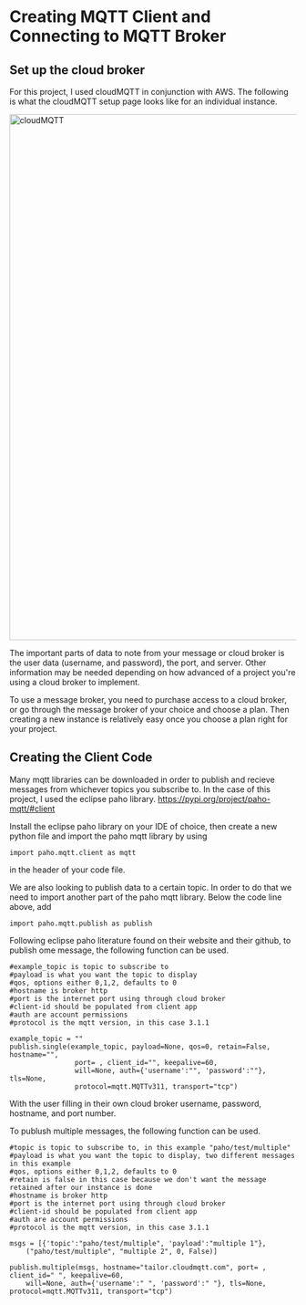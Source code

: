 # Creating MQTT Client and Connecting to MQTT Broker
## Set up the cloud broker
For this project, I used cloudMQTT in conjunction with AWS.
The following is what the cloudMQTT setup page looks like for an individual instance.

<img width="922" alt="cloudMQTT" src="https://user-images.githubusercontent.com/60630614/91782135-44e4fc00-ebca-11ea-806f-26748cc1bc9f.png">

The important parts of data to note from your message or cloud broker is the user data (username, and password), the port, and server.
Other information may  be needed depending on how advanced of a project you're using a cloud broker to implement. 

To use a message broker, you need to purchase access to a cloud broker, or go through the message broker of your choice and choose a plan. Then creating a new instance is relatively easy once you choose a plan right for your project. 

## Creating the Client Code
Many mqtt libraries can be downloaded in order to publish and recieve messages from whichever topics you subscribe to. In the case of this project, I used the eclipse paho library.
https://pypi.org/project/paho-mqtt/#client

Install the eclipse paho library on your IDE of choice, then create a new python file and import the paho mqtt library by using 

```
import paho.mqtt.client as mqtt
```
in the header of your code file. 

We are also looking to publish data to a certain topic. In order to do that we need to import another part of the paho mqtt library. Below the code line above, add
```
import paho.mqtt.publish as publish
```
Following eclipse paho literature found on their website and their github, to publish ome message, the following function can be used.
```
#example_topic is topic to subscribe to
#payload is what you want the topic to display
#qos, options either 0,1,2, defaults to 0
#hostname is broker http
#port is the internet port using through cloud broker
#client-id should be populated from client app
#auth are account permissions
#protocol is the mqtt version, in this case 3.1.1

example_topic = ""
publish.single(example_topic, payload=None, qos=0, retain=False, hostname="",
                port= , client_id="", keepalive=60, 
                will=None, auth={'username':"", 'password':""}, tls=None,
                protocol=mqtt.MQTTv311, transport="tcp")
```
With the user filling in their own cloud broker username, password, hostname, and port number.

To publush multiple messages, the following function can be used.
```
#topic is topic to subscribe to, in this example "paho/test/multiple"
#payload is what you want the topic to display, two different messages in this example
#qos, options either 0,1,2, defaults to 0
#retain is false in this case because we don't want the message retained after our instance is done
#hostname is broker http
#port is the internet port using through cloud broker
#client-id should be populated from client app
#auth are account permissions
#protocol is the mqtt version, in this case 3.1.1

msgs = [{'topic':"paho/test/multiple", 'payload':"multiple 1"},
    ("paho/test/multiple", "multiple 2", 0, False)]

publish.multiple(msgs, hostname="tailor.cloudmqtt.com", port= , client_id=" ", keepalive=60,
    will=None, auth={'username':" ", 'password':" "}, tls=None, protocol=mqtt.MQTTv311, transport="tcp")
 ```
